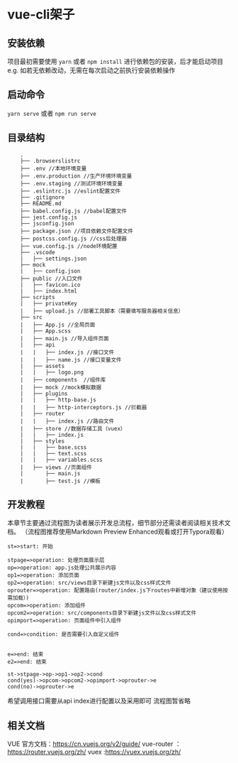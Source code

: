 # vue-cli架子

## 安装依赖
项目最初需要使用 `yarn` 或者 `npm install` 进行依赖包的安装，后才能启动项目
e.g. 如若无依赖改动，无需在每次启动之前执行安装依赖操作

## 启动命令
 `yarn serve` 或者 `npm run serve`

## 目录结构

```  
    .
    ├── .browserslistrc
    ├── .env //本地环境变量
    ├── .env.production //生产环境环境变量
    ├── .env.staging //测试环境环境变量
    ├── .eslintrc.js //eslint配置文件
    ├── .gitignore
    ├── README.md
    ├── babel.config.js //babel配置文件
    ├── jest.config.js 
    ├── jsconfig.json
    ├── package.json //项目依赖文件配置文件
    ├── postcss.config.js //css后处理器
    ├── vue.config.js //node环境配置
    ├── .vscode 
    |   ├── settings.json 
    ├── mock
    |   ├── config.json
    ├── public //入口文件
    |   ├── favicon.ico
    |   ├── index.html
    ├── scripts
    |   ├── privateKey
    |   ├── upload.js //部署工具脚本（需要填写服务器相关信息）
    ├── src
    |   ├── App.js //全局页面
    |   ├── App.scss
    |   ├── main.js //导入组件页面
    |   ├── api
    |   |   ├── index.js //接口文件
    |   |   ├── name.js //接口变量文件
    |   ├── assets
    |   |   ├── logo.png
    |   ├── components  //组件库
    |   ├── mock //mock模拟数据
    |   ├── plugins
    |   |   ├── http-base.js 
    |   |   ├── http-interceptors.js //拦截器
    |   ├── router
    |   |   ├── index.js //路由文件
    |   ├── store //数据存储工具（vuex）
    |   |   ├── index.js
    |   ├── styles
    |   |   ├── base.scss
    |   |   ├── text.scss
    |   |   ├── variables.scss
    |   ├── views //页面组件
    |       ├── main.js 
    |       ├── test.js //模板
```

## 开发教程
本章节主要通过流程图为读者展示开发总流程，细节部分还需读者阅读相关技术文档。
（流程图推荐使用Markdown Preview Enhanced观看或打开Typora观看）
```flow
st=>start: 开始

stpage=>operation: 处理页面展示层
op=>operation: app.js处理公共展示内容
op1=>operation: 添加页面
op2=>operation: src/views目录下新建js文件以及css样式文件
oprouter=>operation: 配置路由(router/index.js下routes中新增对象（建议使用按需加载）)
opcom=>operation: 添加组件
opcom2=>operation: src/components目录下新建js文件以及css样式文件
opimport=>operation: 页面组件中引入组件

cond=>condition: 是否需要引入自定义组件


e=>end: 结束
e2=>end: 结束

st->stpage->op->op1->op2->cond
cond(yes)->opcom->opcom2->opimport->oprouter->e
cond(no)->oprouter->e
```



希望调用接口需要从api index进行配置以及采用即可 流程图暂省略


## 相关文档
 VUE 官方文档：https://cn.vuejs.org/v2/guide/
 vue-router ：https://router.vuejs.org/zh/
 vuex :https://vuex.vuejs.org/zh/